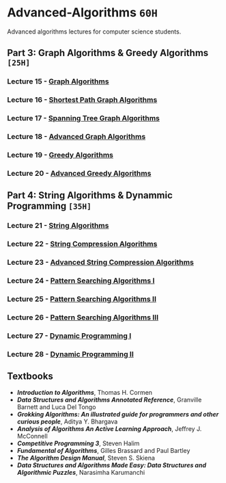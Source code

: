 # Advanced-Algorithms `60H`
Advanced algorithms lectures for computer science students.

## Part 3: Graph Algorithms & Greedy Algorithms `[25H]`

### Lecture 15 - [Graph Algorithms]()
### Lecture 16 - [Shortest Path Graph Algorithms]()
### Lecture 17 - [Spanning Tree Graph Algorithms]()
### Lecture 18 - [Advanced Graph Algorithms]()
### Lecture 19 - [Greedy Algorithms]()
### Lecture 20 - [Advanced Greedy Algorithms]()

## Part 4: String Algorithms & Dynammic Programming `[35H]`

### Lecture 21 - [String Algorithms]()
### Lecture 22 - [String Compression Algorithms]()
### Lecture 23 - [Advanced String Compression Algorithms]()
### Lecture 24 - [Pattern Searching Algorithms I]()
### Lecture 25 - [Pattern Searching Algorithms II]()
### Lecture 26 - [Pattern Searching Algorithms III]()
### Lecture 27 - [Dynamic Programming I]()
### Lecture 28 - [Dynamic Programming II]()

## Textbooks

* ***Introduction to Algorithms***, Thomas H. Cormen
* ***Data Structures and Algorithms Annotated Reference***, Granville Barnett and Luca Del Tongo
* ***Grokking Algorithms: An illustrated guide for programmers and other curious people***, Aditya Y. Bhargava
* ***Analysis of Algorithms An Active Learning Approach***, Jeffrey J. McConnell
* ***Competitive Programming 3***, Steven Halim
* ***Fundamental of Algorithms***, Gilles Brassard and Paul Bartley
* ***The Algorithm Design Manual***, Steven S. Skiena
* ***Data Structures and Algorithms Made Easy: Data Structures and Algorithmic Puzzles***, Narasimha Karumanchi
